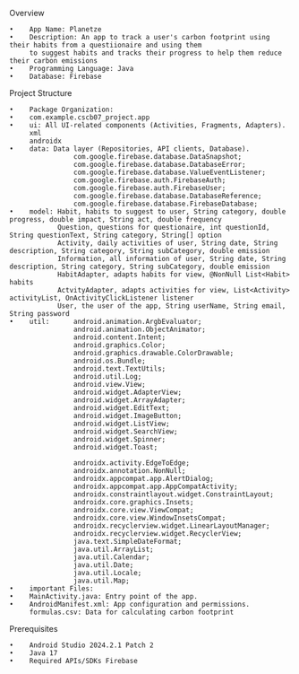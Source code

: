 Overview

    •    App Name: Planetze
    •    Description: An app to track a user's carbon footprint using their habits from a questiionaire and using them
         to suggest habits and tracks their progress to help them reduce their carbon emissions
    •    Programming Language: Java
    •    Database: Firebase

Project Structure

    •    Package Organization:
    •    com.example.cscb07_project.app
    •    ui: All UI-related components (Activities, Fragments, Adapters).
         xml
         androidx
    •    data: Data layer (Repositories, API clients, Database).
                    com.google.firebase.database.DataSnapshot;
                    com.google.firebase.database.DatabaseError;
                    com.google.firebase.database.ValueEventListener;
                    com.google.firebase.auth.FirebaseAuth;
                    com.google.firebase.auth.FirebaseUser;
                    com.google.firebase.database.DatabaseReference;
                    com.google.firebase.database.FirebaseDatabase;
    •    model: Habit, habits to suggest to user, String category, double progress, double impact, String act, double frequency
                Question, questions for questionaire, int questionId, String questionText, String category, String[] option
                Activity, daily activities of user, String date, String description, String category, String subCategory, double emission
                Information, all information of user, String date, String description, String category, String subCategory, double emission
                HabitAdapter, adapts habits for view, @NonNull List<Habit> habits
                ActvityAdapter, adapts activities for view, List<Activity> activityList, OnActivityClickListener listener
                User, the user of the app, String userName, String email, String password
    •    util:      android.animation.ArgbEvaluator;
                    android.animation.ObjectAnimator;
                    android.content.Intent;
                    android.graphics.Color;
                    android.graphics.drawable.ColorDrawable;
                    android.os.Bundle;
                    android.text.TextUtils;
                    android.util.Log;
                    android.view.View;
                    android.widget.AdapterView;
                    android.widget.ArrayAdapter;
                    android.widget.EditText;
                    android.widget.ImageButton;
                    android.widget.ListView;
                    android.widget.SearchView;
                    android.widget.Spinner;
                    android.widget.Toast;

                    androidx.activity.EdgeToEdge;
                    androidx.annotation.NonNull;
                    androidx.appcompat.app.AlertDialog;
                    androidx.appcompat.app.AppCompatActivity;
                    androidx.constraintlayout.widget.ConstraintLayout;
                    androidx.core.graphics.Insets;
                    androidx.core.view.ViewCompat;
                    androidx.core.view.WindowInsetsCompat;
                    androidx.recyclerview.widget.LinearLayoutManager;
                    androidx.recyclerview.widget.RecyclerView;
                    java.text.SimpleDateFormat;
                    java.util.ArrayList;
                    java.util.Calendar;
                    java.util.Date;
                    java.util.Locale;
                    java.util.Map;
    •    important Files:
    •    MainActivity.java: Entry point of the app.
    •    AndroidManifest.xml: App configuration and permissions.
         formulas.csv: Data for calculating carbon footprint


Prerequisites

    •    Android Studio 2024.2.1 Patch 2
    •    Java 17
    •    Required APIs/SDKs Firebase

